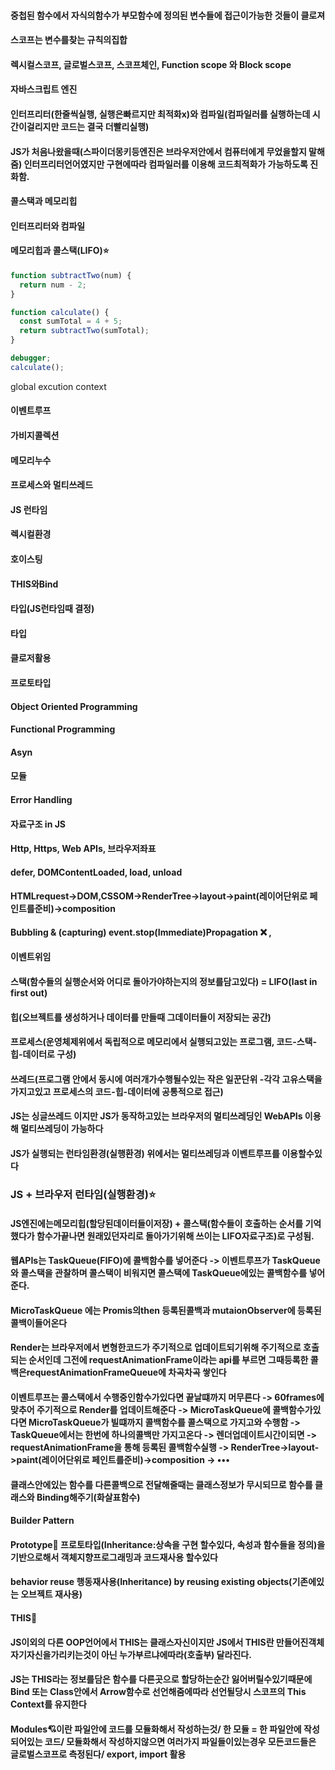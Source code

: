 #### 중첩된 함수에서 자식의함수가 부모함수에 정의된 변수들에 접근이가능한 것들이 클로져

#### 스코프는 변수를찾는 규칙의집합

#### 렉시컬스코프, 글로벌스코프, 스코프체인, Function scope 와 Block scope

#### 자바스크립트 엔진

#### 인터프리터(한줄씩실행, 실행은빠르지만 최적화x)와 컴파일(컴파일러를 실행하는데 시간이걸리지만 코드는 결국 더빨리실행)

#### JS가 처음나왔을때(스파이더몽키등엔진은 브라우저안에서 컴퓨터에게 무었을할지 말해줌) 인터프리터언어였지만 구현에따라 컴파일러를 이용해 코드최적화가 가능하도록 진화함.

#### 콜스택과 메모리힙

#### 인터프리터와 컴파일

#### 메모리힙과 콜스택(LIFO)⭐

```js
function subtractTwo(num) {
  return num - 2;
}

function calculate() {
  const sumTotal = 4 + 5;
  return subtractTwo(sumTotal);
}

debugger;
calculate();
```

global excution context

#### 이벤트루프

#### 가비지콜렉션

#### 메모리누수

#### 프로세스와 멀티쓰레드

#### JS 런타임

#### 렉시컬환경

#### 호이스팅

#### THIS와Bind

#### 타입(JS런타임때 결정)

#### 타입

#### 클로저활용

#### 프로토타입

#### Object Oriented Programming

#### Functional Programming

#### Asyn

#### 모듈

#### Error Handling

#### 자료구조 in JS

#### Http, Https, Web APIs, 브라우저좌표

#### defer, DOMContentLoaded, load, unload

#### HTMLrequest->DOM,CSSOM->RenderTree->layout->paint(레이어단위로 페인트를준비)->composition

#### Bubbling & (capturing) event.stop(Immediate)Propagation ❌ ,

#### 이벤트위임

#### 스택(함수들의 실행순서와 어디로 돌아가야하는지의 정보를담고있다) = LIFO(last in first out)

#### 힙(오브젝트를 생성하거나 데이터를 만들때 그데이터들이 저장되는 공간)

#### 프로세스(운영체제위에서 독립적으로 메모리에서 실행되고있는 프로그램, 코드-스택-힙-데이터로 구성)

#### 쓰레드(프로그램 안에서 동시에 여러개가수행될수있는 작은 일꾼단위 -각각 고유스택을 가지고있고 프로세스의 코드-힙-데이터에 공통적으로 접근)

#### JS는 싱글쓰레드 이지만 JS가 동작하고있는 브라우저의 멀티쓰레딩인 WebAPIs 이용해 멀티쓰레딩이 가능하다

#### JS가 실행되는 런타임환경(실행환경) 위에서는 멀티쓰레딩과 이벤트루프를 이용할수있다

### JS + 브라우저 런타임(실행환경)⭐

#### JS엔진에는메모리힙(할당된데이터들이저장) + 콜스택(함수들이 호출하는 순서를 기억했다가 함수가끝나면 원래있던자리로 돌아가기위해 쓰이는 LIFO자료구조)로 구성됨.

#### 웹APIs는 TaskQueue(FIFO)에 콜백함수를 넣어준다 -> 이벤트루프가 TaskQueue와 콜스택을 관찰하며 콜스택이 비워지면 콜스택에 TaskQueue에있는 콜백함수를 넣어준다.

#### MicroTaskQueue 에는 Promis의then 등록된콜백과 mutaionObserver에 등록된 콜백이들어온다

#### Render는 브라우저에서 변형한코드가 주기적으로 업데이트되기위해 주기적으로 호출되는 순서인데 그전에 requestAnimationFrame이라는 api를 부르면 그때등록한 콜백은requestAnimationFrameQueue에 차곡차곡 쌓인다

#### 이벤트루프는 콜스택에서 수행중인함수가있다면 끝날떄까지 머무른다 -> 60frames에 맞추어 주기적으로 Render를 업데이트해준다 -> MicroTaskQueue에 콜백함수가있다면 MicroTaskQueue가 빌떄까지 콜백함수를 콜스택으로 가지고와 수행함 -> TaskQueue에서는 한번에 하나의콜백만 가지고온다 -> 렌더업데이트시간이되면 -> requestAnimationFrame을 통해 등록된 콜백함수실행 -> RenderTree->layout->paint(레이어단위로 페인트를준비)->composition -> •••

#### 클래스안에있는 함수를 다른콜백으로 전달해줄때는 클래스정보가 무시되므로 함수를 클래스와 Binding해주기(화살표함수)

#### Builder Pattern

#### Prototype💖 프로토타입(Inheritance:상속을 구현 할수있다, 속성과 함수들을 정의)을 기반으로해서 객체지향프로그래밍과 코드재사용 할수있다

#### behavior reuse 행동재사용(Inheritance) by reusing existing objects(기존에있는 오브젝트 재사용)

#### THIS🧡

#### JS이외의 다른 OOP언어에서 THIS는 클래스자신이지만 JS에서 THIS란 만들어진객체 자기자신을가리키는것이 아닌 누가부르냐에따라(호출부) 달라진다.

#### JS는 THIS라는 정보를담은 함수를 다른곳으로 할당하는순간 잃어버릴수있기때문에 Bind 또는 Class안에서 Arrow함수로 선언해줌에따라 선언될당시 스코프의 This Context를 유지한다

#### Modules💘이란 파일안에 코드를 모듈화해서 작성하는것/ 한 모듈 = 한 파일안에 작성되어있는 코드/ 모듈화해서 작성하지않으면 여러가지 파일들이있는경우 모든코드들은 글로벌스코프로 측정된다/ export, import 활용
